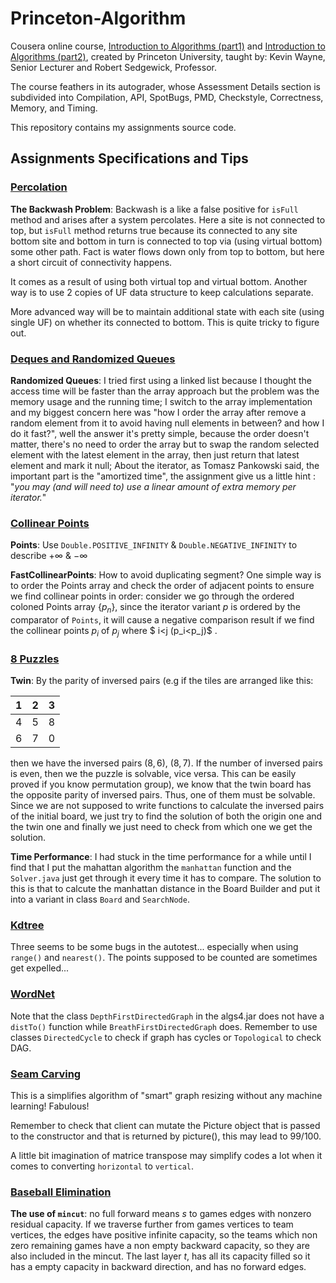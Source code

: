 # Princeton-Algorithm

Cousera online course, [Introduction to Algorithms (part1)](https://www.coursera.org/learn/algorithms-part1) and [Introduction to Algorithms (part2)](https://www.coursera.org/learn/algorithms-part2), created by Princeton University, taught by: Kevin Wayne, Senior Lecturer and Robert Sedgewick, Professor.

The course feathers in its autograder, whose Assessment Details section is subdivided into Compilation, API, SpotBugs, PMD, Checkstyle, Correctness, Memory, and Timing.

This repository contains my assignments source code.

## Assignments Specifications and Tips

### [Percolation](https://coursera.cs.princeton.edu/algs4/assignments/percolation/specification.php)

**The Backwash Problem**: Backwash is a like a false positive for `isFull` method and arises after a system percolates. Here a site is not connected to top, but `isFull` method returns true because its connected to any site bottom site and bottom in turn is connected to top via (using virtual bottom) some other path. Fact is water flows down only from top to bottom, but here a short circuit of connectivity happens.

It comes as a result of using both virtual top and virtual bottom. Another way is to use 2 copies of UF data structure to keep calculations separate. 

More advanced way will be to maintain additional state with each site (using single UF) on whether its connected to bottom. This is quite tricky to figure out.

### [Deques and Randomized Queues](https://coursera.cs.princeton.edu/algs4/assignments/queues/specification.php)

**Randomized Queues**: I tried first using a linked list because I thought the access time will be faster than the array approach but the problem was the memory usage and the running time; I switch to the array implementation and my biggest concern here was "how I order the array after remove a random element from it to avoid having null elements in between? and how I do it fast?", well the answer it's pretty simple, because the order doesn't matter, there's no need to order the array but to swap the random selected  element with the latest element in the array, then just return that latest element and mark it null; About the iterator, as Tomasz Pankowski said, the important part is the "amortized time", the assignment give us a little hint : "*you may (and will need to) use a linear amount of extra memory per iterator.*" 

### [Collinear Points](https://coursera.cs.princeton.edu/algs4/assignments/collinear/specification.php)

**Points**: Use `Double.POSITIVE_INFINITY` & `Double.NEGATIVE_INFINITY` to describe $+\infty$ & $-\infty$

**FastCollinearPoints**: How to avoid duplicating segment? One simple way is to order the Points array and check the order of adjacent points to ensure we find collinear points in order: consider we go through the ordered coloned Points array $\{p_n\}$, since the iterator variant $p$ is ordered by the comparator of `Points`, it will cause a negative comparison result if we find the collinear points $p_i$ of $p_j$ where $ i<j (p_i<p_j)$ .

### [8 Puzzles](https://coursera.cs.princeton.edu/algs4/assignments/8puzzle/specification.php)

**Twin**: By the parity of inversed pairs (e.g if the tiles are arranged like this:

| 1 | 2 | 3 |
|---|---|---|
| 4 | 5 | 8 |
| 6 | 7 | 0 |

then we have the inversed pairs $(8,6)$, $(8,7)$. If the number of inversed pairs is even, then we the puzzle is solvable, vice versa. This can be easily proved if you know permutation group), we know that the twin board has the opposite parity of inversed pairs. Thus, one of them must be solvable. Since we are not supposed to write functions to calculate the inversed pairs of the initial board, we just try to find the solution of both the origin one and the twin one and finally we just need to check from which one we get the solution.

**Time Performance**: I had stuck in the time performance for a while until I find that I put the mahattan algorithm the `manhattan` function and the `Solver.java` just get through it every time it has to compare. The solution to this is that to calcute the manhattan distance in the Board Builder and put it into a variant in class `Board` and `SearchNode`.

### [Kdtree](https://coursera.cs.princeton.edu/algs4/assignments/kdtree/specification.php)
Three seems to be some bugs in the autotest... especially when using `range()` and `nearest()`. The points supposed to be counted are sometimes get expelled...

### [WordNet](https://coursera.cs.princeton.edu/algs4/assignments/wordnet/specification.php)
Note that the class `DepthFirstDirectedGraph` in the algs4.jar does not have a `distTo()` function while `BreathFirstDirectedGraph` does. Remember to use classes `DirectedCycle` to check if graph has cycles or `Topological` to check DAG.

### [Seam Carving](https://coursera.cs.princeton.edu/algs4/assignments/seam/specification.php)
This is a simplifies algorithm of "smart" graph resizing without any machine learning! Fabulous!

Remember to check that client can mutate the Picture object that is passed to the constructor and that is returned by picture(), this may lead to 99/100.

A little bit imagination of matrice transpose may simplify codes a lot when it comes to converting `horizontal` to `vertical`.

### [Baseball Elimination](https://coursera.cs.princeton.edu/algs4/assignments/baseball/specification.php)
**The use of `mincut`**: no full forward means $s$ to games edges with nonzero residual capacity. If we traverse further from games vertices to team vertices, the edges have positive infinite capacity, so the teams which non zero remaining games have a non empty backward capacity, so they are also included in the mincut. The last layer $t$, has all its capacity filled so it has a empty capacity in backward direction, and has no forward edges. 
